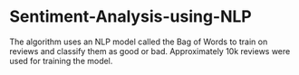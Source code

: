 # Sentiment-Analysis-using-NLP
The algorithm uses an NLP model called the Bag of Words to train on reviews and classify them as good or bad. Approximately 10k reviews were used for training the model. 
